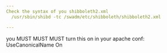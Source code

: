 ```yaml
---
Check the syntax of you shibboleth2.xml
  /usr/sbin/shibd -tc /swadm/etc/shibboleth/shibboleth2.xml

---
```

you MUST MUST MUST turn this on in your apache conf:
UseCanonicalName On


